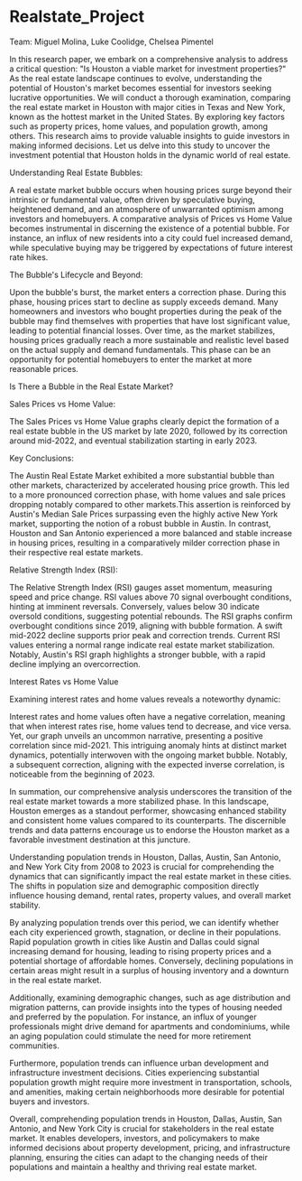 # Realstate_Project

Team: Miguel Molina, Luke Coolidge, Chelsea Pimentel

In this research paper, we embark on a comprehensive analysis to address a critical question: "Is Houston a viable market for investment properties?" As the real estate landscape continues to evolve, understanding the potential of Houston's market becomes essential for investors seeking lucrative opportunities. We will conduct a thorough examination, comparing the real estate market in Houston with major cities in Texas and New York, known as the hottest market in the United States. By exploring key factors such as property prices, home values, and population growth, among others. This research aims to provide valuable insights to guide investors in making informed decisions. Let us delve into this study to uncover the investment potential that Houston holds in the dynamic world of real estate.

Understanding Real Estate Bubbles:

A real estate market bubble occurs when housing prices surge beyond their intrinsic or fundamental value, often driven by speculative buying, heightened demand, and an atmosphere of unwarranted optimism among investors and homebuyers. A comparative analysis of Prices vs Home Value becomes instrumental in discerning the existence of a potential bubble. For instance, an influx of new residents into a city could fuel increased demand, while speculative buying may be triggered by expectations of future interest rate hikes.

The Bubble's Lifecycle and Beyond:

Upon the bubble's burst, the market enters a correction phase. During this phase, housing prices start to decline as supply exceeds demand. Many homeowners and investors who bought properties during the peak of the bubble may find themselves with properties that have lost significant value, leading to potential financial losses. Over time, as the market stabilizes, housing prices gradually reach a more sustainable and realistic level based on the actual supply and demand fundamentals. This phase can be an opportunity for potential homebuyers to enter the market at more reasonable prices. 


Is There a Bubble in the Real Estate Market?

Sales Prices vs Home Value: 

The Sales Prices vs Home Value graphs clearly depict the formation of a real estate bubble in the US market by late 2020, followed by its correction around mid-2022, and eventual stabilization starting in early 2023.

Key Conclusions:

The Austin Real Estate Market exhibited a more substantial bubble than other markets, characterized by accelerated housing price growth. This led to a more pronounced correction phase, with home values and sale prices dropping notably compared to other markets.This assertion is reinforced by Austin's Median Sale Prices surpassing even the highly active New York market, supporting the notion of a robust bubble in Austin. In contrast, Houston and San Antonio experienced a more balanced and stable increase in housing prices, resulting in a comparatively milder correction phase in their respective real estate markets.

Relative Strength Index (RSI): 

The Relative Strength Index (RSI) gauges asset momentum, measuring speed and price change. RSI values above 70 signal overbought conditions, hinting at imminent reversals. Conversely, values below 30 indicate oversold conditions, suggesting potential rebounds. The RSI graphs confirm overbought conditions since 2019, aligning with bubble formation. A swift mid-2022 decline supports prior peak and correction trends. Current RSI values entering a normal range indicate real estate market stabilization. Notably, Austin's RSI graph highlights a stronger bubble, with a rapid decline implying an overcorrection.

Interest Rates vs Home Value

Examining interest rates and home values reveals a noteworthy dynamic:

Interest rates and home values often have a negative correlation, meaning that when interest rates rise, home values tend to decrease, and vice versa. Yet, our graph unveils an uncommon narrative, presenting a positive correlation since mid-2021. This intriguing anomaly hints at distinct market dynamics, potentially interwoven with the ongoing market bubble. Notably, a subsequent correction, aligning with the expected inverse correlation, is noticeable from the beginning of 2023.

In summation, our comprehensive analysis underscores the transition of the real estate market towards a more stabilized phase. In this landscape, Houston emerges as a standout performer, showcasing enhanced stability and consistent home values compared to its counterparts. The discernible trends and data patterns encourage us to endorse the Houston market as a favorable investment destination at this juncture.

Understanding population trends in Houston, Dallas, Austin, San Antonio, and New York City from 2008 to 2023 is crucial for comprehending the dynamics that can significantly impact the real estate market in these cities. The shifts in population size and demographic composition directly influence housing demand, rental rates, property values, and overall market stability.
 
By analyzing population trends over this period, we can identify whether each city experienced growth, stagnation, or decline in their populations. Rapid population growth in cities like Austin and Dallas could signal increasing demand for housing, leading to rising property prices and a potential shortage of affordable homes. Conversely, declining populations in certain areas might result in a surplus of housing inventory and a downturn in the real estate market.
 
Additionally, examining demographic changes, such as age distribution and migration patterns, can provide insights into the types of housing needed and preferred by the population. For instance, an influx of younger professionals might drive demand for apartments and condominiums, while an aging population could stimulate the need for more retirement communities.
 
Furthermore, population trends can influence urban development and infrastructure investment decisions. Cities experiencing substantial population growth might require more investment in transportation, schools, and amenities, making certain neighborhoods more desirable for potential buyers and investors.
 
Overall, comprehending population trends in Houston, Dallas, Austin, San Antonio, and New York City is crucial for stakeholders in the real estate market. It enables developers, investors, and policymakers to make informed decisions about property development, pricing, and infrastructure planning, ensuring the cities can adapt to the changing needs of their populations and maintain a healthy and thriving real estate market.


